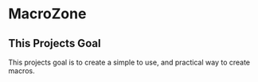 # MacroZone

## This Projects Goal
This projects goal is to create a simple to use, and practical way to create macros.

